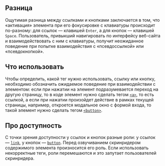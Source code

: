 ## Разница

Ощутимая разница между ссылками и кнопками заключается в том, что «активация» элемента при его фокусировке с клавиатуры происходит по-разному: для ссылок — клавишей `Enter`, а для кнопок — клавишей `Space`. Пользователь, привыкший навигировать по интерфейсу веб-сайта и взаимодействовать с ним с клавиатуры, получит неожиданное поведение при попытке взаимодействия с «псевдоссылкой» или «псевдокнопкой».

## Что использовать

Чтобы определить, какой тег нужно использовать, ссылку или кнопку, необходимо обозначить ожидаемое поведение при взаимодействии с элементом: если при нажатии на элемент подразумевается переход на другую страницу, то в коде элемент нужно сделать тегом [`<a>`](/html/a/), то есть ссылкой, а если при нажатии произойдет действие в рамках текущей страницы, например, откроется модальное окно с формой входа, то такой элемент нужно сделать тегом [`<button>`](/html/button/).

## Про доступность

С точки зрения доступности у ссылок и кнопок разные роли: у ссылок — [`link`](/a11y/role-link/), у кнопок — [`button`](/a11y/role-button/). Перед озвучиванием скринридером содержимого элемента произносится его роль. Если использовать некорректные теги, роли перемешаются и это запутает пользователей скринридера.

